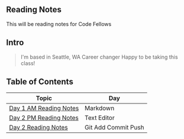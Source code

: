 ## Reading Notes
This will be reading notes for Code Fellows

## Intro
>I'm based in Seattle, WA
>Career changer
>Happy to be taking this class!


## Table of Contents 

Topic | Day
------------ | -------------
[Day 1 AM Reading Notes](day1_AM.md)| Markdown
[Day 2 PM Reading Notes](day1_PM.md)| Text Editor
[Day 2 Reading Notes](day2_AM.md) | Git Add Commit Push

